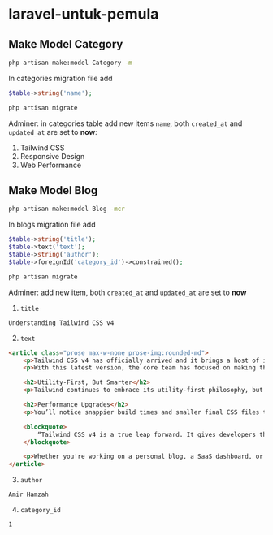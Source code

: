 # laravel-untuk-pemula

## Make Model Category
```bash
php artisan make:model Category -m
```
In categories migration file add
```php
$table->string('name');
```
```bash
php artisan migrate
```
Adminer: in categories table add new items `name`, both `created_at` and `updated_at` are set to **now**:
1. Tailwind CSS
2. Responsive Design
3. Web Performance

## Make Model Blog
```bash
php artisan make:model Blog -mcr
```
In blogs migration file add
```php
$table->string('title');
$table->text('text');
$table->string('author');
$table->foreignId('category_id')->constrained();
```

```bash
php artisan migrate
```

Adminer: add new item, both `created_at` and `updated_at` are set to **now**
1. `title`
```
Understanding Tailwind CSS v4
```
2. `text`
```html
<article class="prose max-w-none prose-img:rounded-md">
    <p>Tailwind CSS v4 has officially arrived and it brings a host of improvements that promise faster development, cleaner utilities, and a more customizable design experience.</p>
    <p>With this latest version, the core team has focused on making the developer experience even smoother. One of the most noticeable changes is the removal of legacy browser support, allowing for more modern CSS features and a smaller core library.</p>

    <h2>Utility-First, But Smarter</h2>
    <p>Tailwind continues to embrace its utility-first philosophy, but with smarter defaults and improved flexibility. Utilities are now more consistent and easier to compose, thanks to enhanced configuration support and plugin capabilities.</p>

    <h2>Performance Upgrades</h2>
    <p>You’ll notice snappier build times and smaller final CSS files thanks to optimizations in how Tailwind processes your HTML and class usage. The Just-In-Time (JIT) engine, introduced in v3, is now the default and even more refined in v4.</p>

    <blockquote>
        “Tailwind CSS v4 is a true leap forward. It gives developers the power to build beautiful UIs without writing custom CSS.” — A Frontend Developer
    </blockquote>

    <p>Whether you're working on a personal blog, a SaaS dashboard, or an eCommerce platform, Tailwind v4 will make your workflow cleaner and faster. Try it out today!</p>
</article>
```
3. `author`
```
Amir Hamzah
```
4. `category_id`
```
1
```
